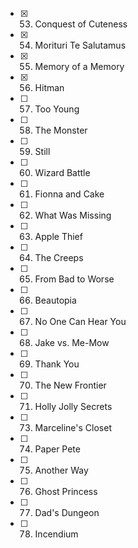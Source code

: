 - [x] 53. Conquest of Cuteness
- [x] 54. Morituri Te Salutamus
- [x] 55. Memory of a Memory
- [x] 56. Hitman
- [ ] 57. Too Young
- [ ] 58. The Monster
- [ ] 59. Still
- [ ] 60. Wizard Battle
- [ ] 61. Fionna and Cake
- [ ] 62. What Was Missing
- [ ] 63. Apple Thief
- [ ] 64. The Creeps
- [ ] 65. From Bad to Worse
- [ ] 66. Beautopia
- [ ] 67. No One Can Hear You
- [ ] 68. Jake vs. Me-Mow
- [ ] 69. Thank You
- [ ] 70. The New Frontier
- [ ] 71. Holly Jolly Secrets
- [ ] 73. Marceline's Closet
- [ ] 74. Paper Pete
- [ ] 75. Another Way
- [ ] 76. Ghost Princess
- [ ] 77. Dad's Dungeon
- [ ] 78. Incendium
